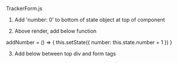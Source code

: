 

































TrackerForm.js

1. Add 'number: 0' to bottom of state object at top of component

2. Above render, add below function  

addNumber = () => {
    this.setState({
      number: this.state.number + 1
    })
  }


3. Add below between top div and form tags

<!-- 
 <h3>Click button to add 1!</h3>
            <button value={this.state.number} name="number" onClick={this.addNumber}>Add 1</button>
              <p>{this.state.number}</p> -->